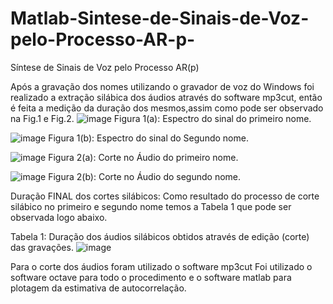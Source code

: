 # Matlab-Sintese-de-Sinais-de-Voz-pelo-Processo-AR-p-
Síntese de Sinais de Voz pelo Processo AR(p) 


Após a gravação dos nomes utilizando o gravador de voz do Windows foi realizado a extração silábica dos áudios através do software mp3cut, então é feita a medição da duração dos mesmos,assim como pode ser observado na Fig.1 e Fig.2.
![image](https://user-images.githubusercontent.com/67208118/184558550-ec7f7ec6-bc38-4f77-9db4-b64af75e892f.png)
Figura 1(a): Espectro do sinal do primeiro nome.  

![image](https://user-images.githubusercontent.com/67208118/184558552-6f171efa-7c4d-4ecf-aac8-b004f15021c3.png)
Figura 1(b): Espectro do sinal do Segundo nome.  

![image](https://user-images.githubusercontent.com/67208118/184558568-49f8ae44-5dad-4d93-aeec-6ca0ab44bafe.png)
Figura 2(a): Corte no Áudio do primeiro nome.

![image](https://user-images.githubusercontent.com/67208118/184558582-eb168b27-d474-452a-b264-151d818809e7.png)
Figura 2(b): Corte no Áudio do segundo nome. 

Duração FINAL dos cortes silábicos:
Como  resultado do processo de corte silábico no primeiro e segundo nome temos a Tabela 1 que pode ser observada logo abaixo.

Tabela 1: Duração dos áudios silábicos obtidos através de edição (corte) das gravações.
![image](https://user-images.githubusercontent.com/67208118/184558675-9556be4a-e6b6-41de-a5b9-091c556b88e9.png)

Para o corte dos áudios foram utilizado o software mp3cut
Foi utilizado o software octave para todo o procedimento e o software matlab para plotagem da estimativa de autocorrelação. 


